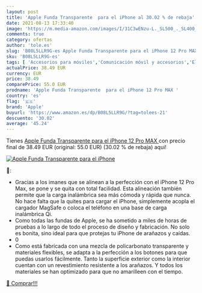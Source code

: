 ```yaml
---
layout: post
title: 'Apple Funda Transparente  para el iPhone al 30.02 % de rebaja'
date: 2021-08-13 17:33:40
image: 'https://m.media-amazon.com/images/I/31C3wENzu-L._SL500_._SL400_.jpg'
comments: true
category: ofertas
author: 'tole.es'
slug: 'B08L5LLR9G-es Apple Funda Transparente para el iPhone 12 Pro MAX'
sku: 'B08L5LLR9G-es'
tags: [ 'Accesorios para móviles','Comunicación móvil y accesorios','Electrónica','Fundas y carcasas para teléfonos móviles','apple','iphone', ]
actualPrice: 38.49 EUR
currency: EUR
price: 38.49
comparePrice: 55.0 EUR
prodname: 'Apple Funda Transparente  para el iPhone 12 Pro MAX '
country: 'es'
flag: '🇪🇸'
brand: 'Apple'
buyurl: 'https://www.amazon.es/dp/B08L5LLR9G/?tag=tolees-21'
descuento: '30.02'
average: '45.24'
---
```


Tienes [Apple Funda Transparente  para el iPhone 12 Pro MAX ](https://www.amazon.es/dp/B08L5LLR9G/?tag=tolees-21) con precio final de  38.49 EUR (original: 55.0 EUR) (30.02 %  de rebaja) aqui!

[![Apple Funda Transparente  para el iPhone](https://m.media-amazon.com/images/I/31C3wENzu-L._SL500_._SL400_.jpg)](https://www.amazon.es/dp/B08L5LLR9G/?tag=tolees-21)

🔎:

- Gracias a los imanes que se alinean a la perfección con el iPhone 12 Pro Max, se pone y se quita con total facilidad. Esta alineación también permite que la carga inalámbrica sea más cómoda y rápida que nunca. No hace falta que la quites para cargar el iPhone, simplemente acopla el cargador MagSafe o coloca el teléfono en una base de carga inalámbrica Qi.
- Como todas las fundas de Apple, se ha sometido a miles de horas de pruebas a lo largo de todo el proceso de diseño y fabricación. No solo es bonita, sino ideal para que protejas tu iPhone de arañazos y caídas.
- 0
- Como está fabricada con una mezcla de policarbonato transparente y materiales flexibles, se adapta a la perfección a los botones para que puedas usarlos fácilmente. Tanto la superficie exterior como la interior cuentan con un revestimiento resistente a los arañazos. Y todos los materiales se han optimizado para que no amarilleen con el tiempo.

[🛒 Comprar!!!](https://www.amazon.es/dp/B08L5LLR9G/?tag=tolees-21)
